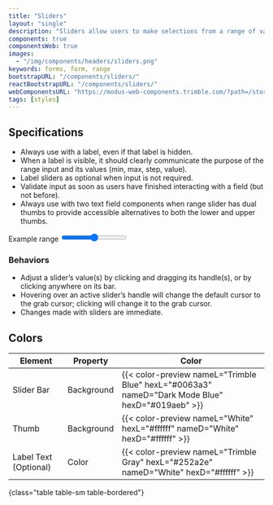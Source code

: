 ```yaml
---
title: "Sliders"
layout: "single"
description: "Sliders allow users to make selections from a range of values."
components: true
componentsWeb: true
images:
  - "/img/components/headers/sliders.png"
keywords: forms, form, range
bootstrapURL: "/components/sliders/"
reactBootstrapURL: "/components/sliders/"
webComponentsURL: "https://modus-web-components.trimble.com/?path=/story/components-slider--default"
tags: [styles]
---
```


## Specifications

- Always use with a label, even if that label is hidden.
- When a label is visible, it should clearly communicate the purpose of the range input and its values (min, max, step, value).
- Label sliders as optional when input is not required.
- Validate input as soon as users have finished interacting with a field (but not before).
- Always use with two text field components when range slider has dual thumbs to provide accessible alternatives to both the lower and upper thumbs.

<label for="customRange1">Example range</label>
<input type="range" class="custom-range" id="customRange1">

### Behaviors

- Adjust a slider’s value(s) by clicking and dragging its handle(s), or by clicking anywhere on its bar.
- Hovering over an active slider’s handle will change the default cursor to the grab cursor; clicking will change it to the grab cursor.
- Changes made with sliders are immediate.

## Colors

| Element               | Property   | Color                                                                                           |
| --------------------- | ---------- | ----------------------------------------------------------------------------------------------- |
| Slider Bar            | Background | {{< color-preview nameL="Trimble Blue" hexL="#0063a3" nameD="Dark Mode Blue" hexD="#019aeb" >}} |
| Thumb                 | Background | {{< color-preview nameL="White" hexL="#ffffff" nameD="White" hexD="#ffffff" >}}                 |
| Label Text (Optional) | Color      | {{< color-preview nameL="Trimble Gray" hexL="#252a2e" nameD="White" hexD="#ffffff" >}}          |
{class="table table-sm table-bordered"}
